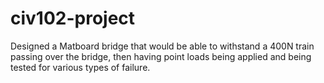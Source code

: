 # civ102-project

Designed a Matboard bridge that would be able to withstand a 400N train passing over the bridge, then having point loads being applied and being tested for various types of failure. 
